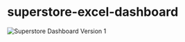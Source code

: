 # superstore-excel-dashboard
![Superstore Dashboard Version 1]([https://github.com/haodong191/superstore-project/blob/main/Slides/Tableau%20Total%20Sales%20and%20Profits%20by%20Category.png?raw=true](https://raw.githubusercontent.com/haodong191/superstore-excel-dashboard/main/Screenshots/Dashboard%20v1.JPG))
